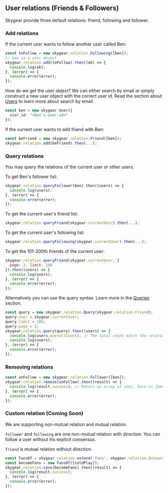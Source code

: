 <a name="friends-and-followers"></a>
## User relations (Friends & Followers)

Skygear provide three default relations: friend, following and follower.

### Add relations

If the current user wants to follow another user called Ben:

``` javascript
const toFollow = new skygear.relation.Following([ben]);
// ben is a user object
skygear.relation.add(toFollow).then((ok) => {
  console.log(ok);
}, (error) => {
  console.error(error);
});
```

How do we get the user object? We can either search by email or simply
construct a new user object with the correct user id. Read the section
about [Users](/js/guide/users#current-user) to learn more about search by email.

``` javascript
const ben = new skygear.User({
  user_id: "<ben's-user-id>"
});
```

If the current user wants to add friend with Ben:

``` javascript
const beFriend = new skygear.relation.Friend([ben]);
skygear.relation.add(beFriend).then(...);
```

### Query relations

You may query the relations of the current user or other users.

To get Ben's follower list:

``` javascript
skygear.relation.queryFollower(ben).then((users) => {
  console.log(users);
}, (error) => {
  console.error(error);
});
```

To get the current user's friend list:

``` javascript
skygear.relation.queryFriend(skygear.currentUser).then(...);
```

To get the current user's following list:

``` javascript
skygear.relation.queryFollowing(skygear.currentUser).then(...);
```

To get the 101-200th friends of the current user:

``` javascript
skygear.relation.queryFriend(skygear.currentUser, {
  page: 2, limit: 100
}).then((users) => {
  console.log(users);
}, (error) => {
  console.error(error);
});
```

Alternatively you can use the query syntax.
Learn more in the [Queries](/js/guide/query) section.

``` javascript
const query = new skygear.relation.Query(skygear.relation.Friend);
query.user = skygear.currentUser;
query.limit = 100;
query.page = 2;
skygear.relation.query(query).then((users) => {
  console.log(users.overallCount); // The total count match the relation.
  console.log(users);
}, (error) => {
  console.error(error);
});
```

### Removing relations

``` javascript
const unFollow = new skygear.relation.Follower([ben]);
skygear.relation.remove(unFollow).then((result) => {
  console.log(result.success); // Return an array of user, here is [ben]
}, (error) => {
  console.error(error);
});
```


### Custom relation (**Coming Soon**)

We are supporting non-mutual relation and mutual relation.

`follower` and `following` are one non-mutual relation with direction. You can
follow a user without his explicit consensus.

`friend` is mutual relation without direction.

``` javascript
const FansOf = skygear.relation.extend('fans', skygear.relation.Outward);
const becomeFans = new FansOf([coldPlay]);
skygear.relation.save(becomeFans).then((result) => {
  console.log(result.success);
}, (error) => {
  console.error(error);
});
```
